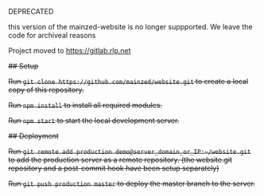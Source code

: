 DEPRECATED

this version of the mainzed-website is no longer suppported. We leave the code for archiveal reasons

Project moved to https://gitlab.rlp.net

~~## Setup~~

~~Run `git clone https://github.com/mainzed/website.git` to create a local copy of this repository.~~

~~Run `npm install` to install all required modules.~~

~~Run `npm start` to start the local development server.~~

~~## Deployment~~

~~Run `git remote add production demo@server_domain_or_IP:~/website.git` to add the production server as a remote repository. (the website.git repository and a post-commit hook have been setup separately)~~

~~Run `git push production master` to deploy the master branch to the server.~~
